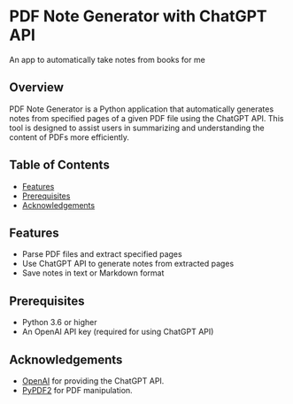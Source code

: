 # PDF Note Generator with ChatGPT API
An app to automatically take notes from books for me

## Overview

PDF Note Generator is a Python application that automatically generates notes from specified pages of a given PDF file using the ChatGPT API. This tool is designed to assist users in summarizing and understanding the content of PDFs more efficiently.

## Table of Contents

- [Features](#features)
- [Prerequisites](#prerequisites)
- [Acknowledgements](#acknowledgements)

## Features

- Parse PDF files and extract specified pages
- Use ChatGPT API to generate notes from extracted pages
- Save notes in text or Markdown format

## Prerequisites

- Python 3.6 or higher
- An OpenAI API key (required for using ChatGPT API)

## Acknowledgements

- [OpenAI](https://www.openai.com/) for providing the ChatGPT API.
- [PyPDF2](https://pypi.org/project/PyPDF2/) for PDF manipulation.